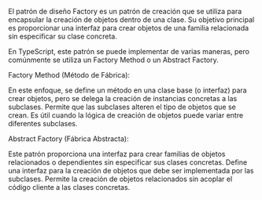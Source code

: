 
El patrón de diseño Factory es un patrón de creación que se utiliza para encapsular la creación de objetos dentro de una clase. 
Su objetivo principal es proporcionar una interfaz para crear objetos de una familia relacionada sin especificar su clase concreta. 

En TypeScript, este patrón se puede implementar de varias maneras, pero comúnmente se utiliza un Factory Method o un Abstract Factory.

Factory Method (Método de Fábrica):

En este enfoque, se define un método en una clase base (o interfaz) para crear objetos, pero se delega la creación de instancias concretas a las subclases.
Permite que las subclases alteren el tipo de objetos que se crean.
Es útil cuando la lógica de creación de objetos puede variar entre diferentes subclases.

Abstract Factory (Fábrica Abstracta):

Este patrón proporciona una interfaz para crear familias de objetos relacionados o dependientes sin especificar sus clases concretas.
Define una interfaz para la creación de objetos que debe ser implementada por las subclases.
Permite la creación de objetos relacionados sin acoplar el código cliente a las clases concretas.